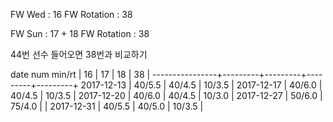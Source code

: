 FW Wed      : 16 
FW Rotation : 38

FW Sun      : 17 + 18
FW Rotation :      38


44번 선수 들어오면 38번과 비교하기

date num min/rt |    16   |    17   |    18   |    38   |
----------------+---------+---------+---------+---------+
2017-12-13      |  40/5.5 |  40/4.5 |  10/3.5 |
2017-12-17      |  40/6.0 |  40/4.5 |  10/3.5 |
2017-12-20      |  40/6.0 |  40/4.5 |  10/3.0 |
2017-12-27      |  50/6.0 |  75/4.0 |         |
2017-12-31      |  40/5.5 |  40/5.0 |  10/3.5 |

